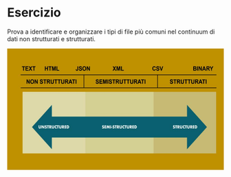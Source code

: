 # Esercizio

Prova a identificare e organizzare i tipi di file più comuni nel continuum di dati non strutturati e strutturati.&#x20;

![](<../.gitbook/assets/Presentazione senza titolo.jpg>)
